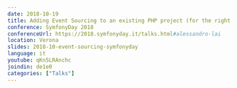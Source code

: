 ```yaml
---
date: 2018-10-19
title: Adding Event Sourcing to an existing PHP project (for the right reasons)
conference: SymfonyDay 2018
conferenceUrl: https://2018.symfonyday.it/talks.html#alessandro-lai
location: Verona
slides: 2018-10-event-sourcing-symfonyday
language: it
youtube: qKn5LRAnchc
joindin: de1e0
categories: ["Talks"]
---
```

